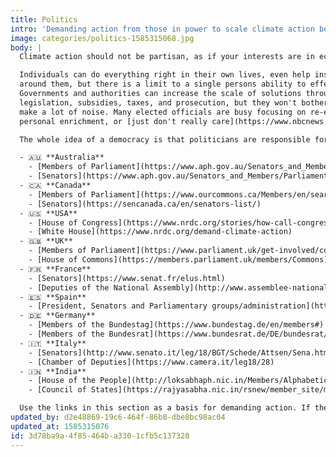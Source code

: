 ```yaml
---
title: Politics
intro: 'Demanding action from those in power to scale climate action beyond your own personal choices.'
image: categories/politics-1585315068.jpg
body: |
  Climate action should not be partisan, as if your interests are in economic growth, job opportunities, [personal good health](https://www.theinvadingsea.com/2018/03/01/if-you-live-in-florida-doctors-say-climate-change-is-already-affecting-your-health/), avoiding the [disproportionate impacts to those living in poverty](https://www.theguardian.com/environment/2014/mar/31/climate-change-poor-suffer-most-un-report), [home values](https://www.theinvadingsea.com/2018/04/30/the-risk-of-sea-level-rise-is-chipping-away-at-miami-home-values-new-research-shows/), everyone should care.

  Individuals can do everything right in their own lives, even help inspire people
  around them, but there is a limit to a single persons ability to effect change.
  Governments and authorities can increase the scale of solutions through
  legislation, subsidies, taxes, and prosecution, but they won't bother unless we
  make a lot of noise. Many elected officials are busy focusing on re-election,
  personal enrichment, or [just don't really care](https://www.nbcnews.com/politics/congress/senators-launch-bipartisan-climate-change-initiative-n1070286).

  The whole idea of a democracy is that politicians are responsible for enacting the will of the people. This doesn't always happen, but participating in the process [can make a huge difference](https://www.nrdc.org/onearth/good-news-public-lands-no-really). Use these links to find out how to talk to your politicians.

  - 🇦🇺 **Australia**
    - [Members of Parliament](https://www.aph.gov.au/Senators_and_Members/Parliamentarian_Search_Results?q=&mem=1&par=-1&gen=0&ps=0)
    - [Senators](https://www.aph.gov.au/Senators_and_Members/Parliamentarian_Search_Results?q=&sen=1&par=-1&gen=0&ps=0)
  - 🇨🇦 **Canada**
    - [Members of Parliament](https://www.ourcommons.ca/Members/en/search)
    - [Senators](https://sencanada.ca/en/senators-list/)
  - 🇺🇸 **USA**
    - [House of Congress](https://www.nrdc.org/stories/how-call-congress)
    - [White House](https://www.nrdc.org/demand-climate-action)
  - 🇬🇧 **UK**
    - [Members of Parliament](https://www.parliament.uk/get-involved/contact-your-mp/)
    - [House of Commons](https://members.parliament.uk/members/Commons)
  - 🇫🇷 **France**
    - [Senators](https://www.senat.fr/elus.html)
    - [Deputies of the National Assembly](http://www.assemblee-nationale.fr/dyn/vos-deputes)
  - 🇪🇸 **Spain**
    - [President, Senators and Parliamentary groups/administration](http://www.senado.es/web/relacionesciudadanos/atencionciudadano/contactar/index.html)
  - 🇩🇪 **Germany**
    - [Members of the Bundestag](https://www.bundestag.de/en/members#)
    - [Members of the Bundesrat](https://www.bundesrat.de/DE/bundesrat/mitglieder/mitglieder-node.html)
  - 🇮🇹 **Italy**
    - [Senators](http://www.senato.it/leg/18/BGT/Schede/Attsen/Sena.html)
    - [Chamber of Deputies](https://www.camera.it/leg18/28)
  - 🇮🇳 **India**
    - [House of the People](http://loksabhaph.nic.in/Members/AlphabeticalList.aspx)
    - [Council of States](https://rajyasabha.nic.in/rsnew/member_site/memberlist.aspx)

  Use the links in this section as a basis for demanding action. If they won't commit to fast, effective and immediate action to resolve the climate crisis, we will [sue the government](https://www.ourchildrenstrust.org/). It [worked in The Netherlands](https://www.theguardian.com/environment/2018/oct/09/dutch-appeals-court-upholds-landmark-climate-change-ruling), and legal action is underway in various stages with governments all around the world!
updated_by: d2e48869-19c6-464f-86b8-dbe8bc98ac04
updated_at: 1585315076
id: 3d78ba9a-4f85-464b-a330-1cfb5c137328
---
```

